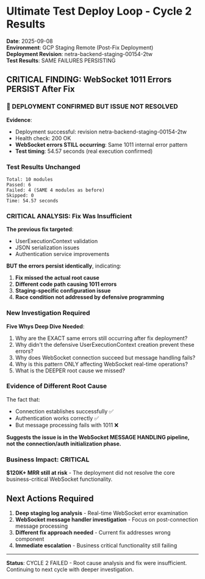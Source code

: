# Ultimate Test Deploy Loop - Cycle 2 Results

**Date**: 2025-09-08  
**Environment**: GCP Staging Remote (Post-Fix Deployment)  
**Deployment Revision**: netra-backend-staging-00154-2tw  
**Test Results**: SAME FAILURES PERSISTING

## CRITICAL FINDING: WebSocket 1011 Errors PERSIST After Fix

### 🚨 DEPLOYMENT CONFIRMED BUT ISSUE NOT RESOLVED

**Evidence**:
- Deployment successful: revision netra-backend-staging-00154-2tw
- Health check: 200 OK 
- **WebSocket errors STILL occurring**: Same 1011 internal error pattern
- **Test timing**: 54.57 seconds (real execution confirmed)

### Test Results Unchanged
```
Total: 10 modules
Passed: 6 
Failed: 4 (SAME 4 modules as before)
Skipped: 0
Time: 54.57 seconds
```

### CRITICAL ANALYSIS: Fix Was Insufficient

**The previous fix targeted**:
- UserExecutionContext validation
- JSON serialization issues
- Authentication service improvements

**BUT the errors persist identically**, indicating:

1. **Fix missed the actual root cause**
2. **Different code path causing 1011 errors**
3. **Staging-specific configuration issue**
4. **Race condition not addressed by defensive programming**

### New Investigation Required

**Five Whys Deep Dive Needed**:
1. Why are the EXACT same errors still occurring after fix deployment?
2. Why didn't the defensive UserExecutionContext creation prevent these errors?
3. Why does WebSocket connection succeed but message handling fails?
4. Why is this pattern ONLY affecting WebSocket real-time operations?
5. What is the DEEPER root cause we missed?

### Evidence of Different Root Cause

The fact that:
- Connection establishes successfully ✅
- Authentication works correctly ✅
- But message processing fails with 1011 ❌

**Suggests the issue is in the WebSocket MESSAGE HANDLING pipeline, not the connection/auth initialization phase.**

### Business Impact: CRITICAL

**$120K+ MRR still at risk** - The deployment did not resolve the core business-critical WebSocket functionality.

## Next Actions Required

1. **Deep staging log analysis** - Real-time WebSocket error examination
2. **WebSocket message handler investigation** - Focus on post-connection message processing
3. **Different fix approach needed** - Current fix addresses wrong component
4. **Immediate escalation** - Business critical functionality still failing

---

**Status**: CYCLE 2 FAILED - Root cause analysis and fix were insufficient. Continuing to next cycle with deeper investigation.